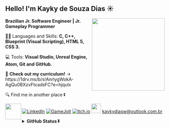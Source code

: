 <!-- HEADER -->
<h2>Hello! I'm Kayky de Souza Dias ☀️</h2>
<img align='right' src="https://media.giphy.com/media/grlUCZKfw4TK0/giphy.gif" width="230">
<p><strong>Brazilian Jr. Software Engineer | Jr. Gameplay Programmer</strong></p>
 
<p align="left">
  👨‍💻 Languages and Skills: <strong>C, C++, Blueprint (Visual Scripting), HTML 5, CSS 3.</strong>
</p>

<p align="left">
  💻 Tools: <strong>Visual Studio, Unreal Engine, Atom, Git and GitHub.</strong>
</p>

<p align="left">
  📄 <strong>Check out my curriculum!</strong> -> https://1drv.ms/b/s!AnrlygWokA-AgQu0BXzvFtcadsFC?e=hjqulx
</p>

<p align="left">
  🔍 Find me in another place ⏬
</p>
<img align='left' src="https://media.giphy.com/media/enMfgzFUDL6Ok/giphy.gif" width="50">

[![LinkedIn](https://img.shields.io/badge/LinkedIn-0077B5?style=for-the-badge&logo=linkedin&logoColor=white)](https://www.linkedin.com/in/kayky-de-souza-dias-514a431bb/)
[![GameJolt](https://img.shields.io/twitter/url?color=%23CCFF00&label=GameJolt&logo=Game%20Jolt&style=for-the-badge&url=https%3A%2F%2Fgamejolt.com%2F%40Kayky_Dias)](https://gamejolt.com/@Kayky_Dias)
[![Itch.io](https://img.shields.io/badge/Itch.io-FA5C5C?style=for-the-badge&logo=itch.io&logoColor=white)](https://kayky-dias.itch.io/)
<img src="https://www.flaticon.com/svg/vstatic/svg/732/732223.svg?token=exp=1618774516~hmac=679538526360036559eb11c5951e0cbb" width="30"> kaykydiasw@outlook.com.br

<details align="left">
  <summary><b>GitHub Status ⏬ </b></summary>
<p align = "center">
<br>
<center>
<table>
  <tr>
      <td><img width="400px" align="left" src="https://github-readme-stats.vercel.app/api/top-langs/?username=KaykyDeSouzaDias&hide=hlsl&layout=compact&show_icons=true&theme=tokyonight" /></td>
      <td><img width="400px" align="left" src="https://github-readme-stats.vercel.app/api?username=KaykyDeSouzaDias&show_icons=true&theme=tokyonight" /></td>
  </tr>   
</table>
</center>
</p>

</details>
